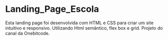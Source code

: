 # Landing_Page_Escola
Esta landing page foi desenvolvida com HTML e CSS para criar um site intuitivo e responsivo. Utilizando Html semântico, flex box e grid. Projeto do canal da Onebitcode.
